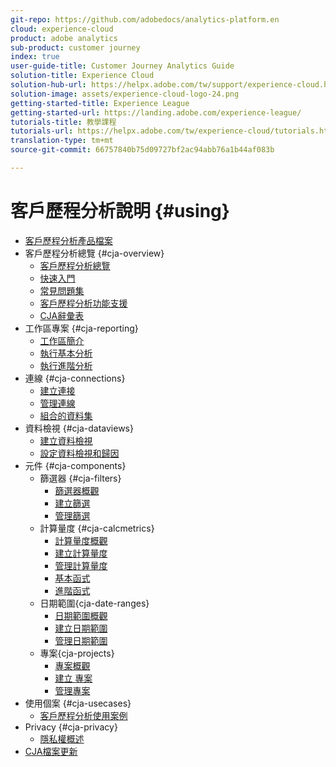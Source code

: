 ```yaml
---
git-repo: https://github.com/adobedocs/analytics-platform.en
cloud: experience-cloud
product: adobe analytics
sub-product: customer journey
index: true
user-guide-title: Customer Journey Analytics Guide
solution-title: Experience Cloud
solution-hub-url: https://helpx.adobe.com/tw/support/experience-cloud.html
solution-image: assets/experience-cloud-logo-24.png
getting-started-title: Experience League
getting-started-url: https://landing.adobe.com/experience-league/
tutorials-title: 教學課程
tutorials-url: https://helpx.adobe.com/tw/experience-cloud/tutorials.html
translation-type: tm+mt
source-git-commit: 66757840b75d09727bf2ac94abb76a1b44af083b

---
```



# 客戶歷程分析說明 {#using}

+ [客戶歷程分析產品檔案](getting-started/cja-landing.md)
+ 客戶歷程分析總覽 {#cja-overview}
   + [客戶歷程分析總覽](getting-started/cja-overview.md)
   + [快速入門](getting-started/cja-getting-started.md)
   + [常見問題集](getting-started/cja-faq.md)
   + [客戶歷程分析功能支援](getting-started/cja-aa.md)
   + [CJA辭彙表](getting-started/cja-glossary.md)
+ 工作區專案 {#cja-reporting}
   + [工作區簡介](projects/workspace-basics.md)
   + [執行基本分析](projects/perform-basic-analysis.md)
   + [執行進階分析](projects/perform-adv-analysis.md)
+ 連線 {#cja-connections}
   + [建立連接](connections/create-connection.md)
   + [管理連線](connections/manage-connection.md)
   + [組合的資料集](connections/combined-dataset.md)
+ 資料檢視 {#cja-dataviews}
   + [建立資料檢視](data-views/create-dataview.md)
   + [設定資料檢視和歸因](data-views/configure-dataviews.md)
+ 元件 {#cja-components}
   + 篩選器 {#cja-filters}
      + [篩選器概觀](components/filters/filters-overview.md)
      + [建立篩選](components/filters/create-filters.md)
      + [管理篩選](components/filters/manage-filters.md)
   + 計算量度 {#cja-calcmetrics}
      + [計算量度概觀](components/calc-metrics/calc-metr-overview.md)
      + [建立計算量度](components/calc-metrics/create.md)
      + [管理計算量度](components/calc-metrics/manage.md)
      + [基本函式](components/calc-metrics/cm-functions.md)
      + [進階函式](components/calc-metrics/cm-adv-functions.md)
   + 日期範圍{cja-date-ranges}
      + [日期範圍概觀](components/date-ranges/overview.md)
      + [建立日期範圍](components/date-ranges/create.md)
      + [管理日期範圍](components/date-ranges/manage.md)
   + 專案{cja-projects}
      + [專案概觀](components/projects/overview.md)
      + [建立 專案](components/projects/create.md)
      + [管理專案](components/projects/manage.md)
+ 使用個案 {#cja-usecases}
   + [客戶歷程分析使用案例](use-cases/cja-usecases.md)
+ Privacy {#cja-privacy}
   + [隱私權概述](privacy/privacy-overview.md)
+ [CJA檔案更新](doc-changes.md)
